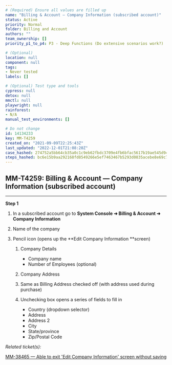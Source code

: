 ```yaml
---
# (Required) Ensure all values are filled up
name: "Billing & Account — Company Information (subscribed account)"
status: Active
priority: Normal
folder: Billing and Account
authors: ""
team_ownership: []
priority_p1_to_p4: P3 - Deep Functions (Do extensive scenarios work?)

# (Optional)
location: null
component: null
tags: 
- Never tested
labels: []

# (Optional) Test type and tools
cypress: null
detox: null
mmctl: null
playwright: null
rainforest: 
- N/A
manual_test_environments: []

# Do not change
id: 14134233
key: MM-T4259
created_on: "2021-09-09T22:25:43Z"
last_updated: "2022-12-01T21:08:20Z"
case_hashed: 274752a5bb64cb35a0c1c9eb62fbdc3709e4fb6bfac5617b19ae545d9490482bca75e2f19909213d1887763309e4e493
steps_hashed: bc6e15b9aa292168fd8549266e5ef7463467b5293d0835acebe8e69c79633217085a7c239e0209161a13b89accf6955f
---
```


<!-- (Auto-generated) Based on frontmatter's "key" and "name" -->

## MM-T4259: Billing & Account — Company Information (subscribed account)

---

**Step 1**

1. In a subscribed account go to **System Console ➜ Billing & Account ➜ Company Information**

2. Name of the company

3. Pencil icon (opens up the \*\*Edit Company Information \*\*screen)

   1. Company Details

      - Company name
      - Number of Employees (optional)

   2. Company Address

   3. Same as Billing Address checked off (with address used during purchase)

   4. Unchecking box opens a series of fields to fill in

      - Country (dropdown selector)
      - Address
      - Address 2
      - City
      - State/province
      - Zip/Postal Code

_Related ticket(s):_

[MM-38465 — Able to exit 'Edit Company Information' screen without saving](https://mattermost.atlassian.net/browse/MM-38465)
